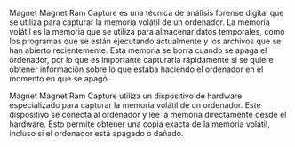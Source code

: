 Magnet Magnet Ram Capture es una técnica de análisis forense digital que se utiliza para capturar la memoria volátil de un ordenador. La memoria volátil es la memoria que se utiliza para almacenar datos temporales, como los programas que se están ejecutando actualmente y los archivos que se han abierto recientemente. Esta memoria se borra cuando se apaga el ordenador, por lo que es importante capturarla rápidamente si se quiere obtener información sobre lo que estaba haciendo el ordenador en el momento en que se apagó.

Magnet Magnet Ram Capture utiliza un dispositivo de hardware especializado para capturar la memoria volátil de un ordenador. Este dispositivo se conecta al ordenador y lee la memoria directamente desde el hardware. Esto permite obtener una copia exacta de la memoria volátil, incluso si el ordenador está apagado o dañado.